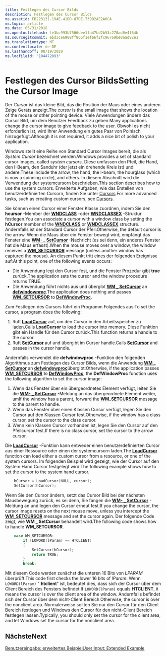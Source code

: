 ```yaml
---
title: Festlegen des Cursor Bilds
description: Festlegen des Cursor Bilds
ms.assetid: FB223131-19AE-41DD-87DE-73992AE2A0CA
ms.topic: article
ms.date: 05/31/2018
ms.openlocfilehash: fe3bc993b7566dee1fa47bd2b53c270ad0e4f64b
ms.sourcegitcommit: ebd3ce6908ff865f1ef66f2fc96769be0aad82e1
ms.translationtype: MT
ms.contentlocale: de-DE
ms.lasthandoff: 08/19/2020
ms.locfileid: "104472893"
---
```

# <a name="setting-the-cursor-image"></a><span data-ttu-id="e04fb-103">Festlegen des Cursor Bilds</span><span class="sxs-lookup"><span data-stu-id="e04fb-103">Setting the Cursor Image</span></span>

<span data-ttu-id="e04fb-104">Der *Cursor* ist das kleine Bild, das die Position der Maus oder eines anderen Zeige Geräts anzeigt.</span><span class="sxs-lookup"><span data-stu-id="e04fb-104">The *cursor* is the small image that shows the location of the mouse or other pointing device.</span></span> <span data-ttu-id="e04fb-105">Viele Anwendungen ändern das Cursor Bild, um dem Benutzer Feedback zu geben.</span><span class="sxs-lookup"><span data-stu-id="e04fb-105">Many applications change the cursor image to give feedback to the user.</span></span> <span data-ttu-id="e04fb-106">Obwohl es nicht erforderlich ist, wird Ihrer Anwendung ein gutes Paar von Polnisch hinzugefügt.</span><span class="sxs-lookup"><span data-stu-id="e04fb-106">Although it is not required, it adds a nice bit of polish to your application.</span></span>

<span data-ttu-id="e04fb-107">Windows stellt eine Reihe von Standard Cursor Images bereit, die als *System Cursor* bezeichnet werden.</span><span class="sxs-lookup"><span data-stu-id="e04fb-107">Windows provides a set of standard cursor images, called *system cursors*.</span></span> <span data-ttu-id="e04fb-108">Diese umfassen den Pfeil, die Hand, den I-Beam, den Sanduhr (der jetzt ein drehende Kreis ist) und andere.</span><span class="sxs-lookup"><span data-stu-id="e04fb-108">These include the arrow, the hand, the I-beam, the hourglass (which is now a spinning circle), and others.</span></span> <span data-ttu-id="e04fb-109">In diesem Abschnitt wird die Verwendung der systemcursorn beschrieben.</span><span class="sxs-lookup"><span data-stu-id="e04fb-109">This section describes how to use the system cursors.</span></span> <span data-ttu-id="e04fb-110">Erweiterte Aufgaben, wie das Erstellen von benutzerdefinierten Cursorn, finden Sie unter [Cursors](/windows/desktop/menurc/cursors).</span><span class="sxs-lookup"><span data-stu-id="e04fb-110">For more advanced tasks, such as creating custom cursors, see [Cursors](/windows/desktop/menurc/cursors).</span></span>

<span data-ttu-id="e04fb-111">Sie können einen Cursor einer Fenster Klasse zuordnen, indem Sie den **hcursor** -Member der [**WNDCLASS**](/windows/win32/api/winuser/ns-winuser-wndclassa) -oder [**WNDCLASSEX**](/windows/win32/api/winuser/ns-winuser-wndclassexa) -Struktur festlegen.</span><span class="sxs-lookup"><span data-stu-id="e04fb-111">You can associate a cursor with a window class by setting the **hCursor** member of the [**WNDCLASS**](/windows/win32/api/winuser/ns-winuser-wndclassa) or [**WNDCLASSEX**](/windows/win32/api/winuser/ns-winuser-wndclassexa) structure.</span></span> <span data-ttu-id="e04fb-112">Andernfalls ist der Standard Cursor der Pfeil.</span><span class="sxs-lookup"><span data-stu-id="e04fb-112">Otherwise, the default cursor is the arrow.</span></span> <span data-ttu-id="e04fb-113">Wenn die Maus über ein Fenster bewegt wird, empfängt das Fenster eine [**WM- \_ SetCursor**](/windows/desktop/menurc/wm-setcursor) -Nachricht (es sei denn, ein anderes Fenster hat die Maus erfasst).</span><span class="sxs-lookup"><span data-stu-id="e04fb-113">When the mouse moves over a window, the window receives a [**WM\_SETCURSOR**](/windows/desktop/menurc/wm-setcursor) message (unless another window has captured the mouse).</span></span> <span data-ttu-id="e04fb-114">An diesem Punkt tritt eines der folgenden Ereignisse auf:</span><span class="sxs-lookup"><span data-stu-id="e04fb-114">At this point, one of the following events occurs:</span></span>

-   <span data-ttu-id="e04fb-115">Die Anwendung legt den Cursor fest, und die Fenster Prozedur gibt **true** zurück.</span><span class="sxs-lookup"><span data-stu-id="e04fb-115">The application sets the cursor and the window procedure returns **TRUE**.</span></span>
-   <span data-ttu-id="e04fb-116">Die Anwendung führt nichts aus und übergibt [**WM \_ SetCursor**](/windows/desktop/menurc/wm-setcursor) an [**defwindowproc**](/windows/desktop/api/winuser/nf-winuser-defwindowproca).</span><span class="sxs-lookup"><span data-stu-id="e04fb-116">The application does nothing and passes [**WM\_SETCURSOR**](/windows/desktop/menurc/wm-setcursor) to [**DefWindowProc**](/windows/desktop/api/winuser/nf-winuser-defwindowproca).</span></span>

<span data-ttu-id="e04fb-117">Zum Festlegen des Cursors führt ein Programm Folgendes aus:</span><span class="sxs-lookup"><span data-stu-id="e04fb-117">To set the cursor, a program does the following:</span></span>

1.  <span data-ttu-id="e04fb-118">Ruft [**LoadCursor**](/windows/desktop/api/winuser/nf-winuser-loadcursora) auf, um den Cursor in den Arbeitsspeicher zu laden.</span><span class="sxs-lookup"><span data-stu-id="e04fb-118">Calls [**LoadCursor**](/windows/desktop/api/winuser/nf-winuser-loadcursora) to load the cursor into memory.</span></span> <span data-ttu-id="e04fb-119">Diese Funktion gibt ein Handle für den Cursor zurück.</span><span class="sxs-lookup"><span data-stu-id="e04fb-119">This function returns a handle to the cursor.</span></span>
2.  <span data-ttu-id="e04fb-120">Ruft [**SetCursor**](/windows/desktop/api/winuser/nf-winuser-setcursor) auf und übergibt im Cursor handle.</span><span class="sxs-lookup"><span data-stu-id="e04fb-120">Calls [**SetCursor**](/windows/desktop/api/winuser/nf-winuser-setcursor) and passes in the cursor handle.</span></span>

<span data-ttu-id="e04fb-121">Andernfalls verwendet die **defwindowproc** -Funktion den folgenden Algorithmus zum Festlegen des Cursor Bilds, wenn die Anwendung [**WM \_ SetCursor**](/windows/desktop/menurc/wm-setcursor) an [**defwindowproc**](/windows/desktop/api/winuser/nf-winuser-defwindowproca)übergibt:</span><span class="sxs-lookup"><span data-stu-id="e04fb-121">Otherwise, if the application passes [**WM\_SETCURSOR**](/windows/desktop/menurc/wm-setcursor) to [**DefWindowProc**](/windows/desktop/api/winuser/nf-winuser-defwindowproca), the **DefWindowProc** function uses the following algorithm to set the cursor image:</span></span>

1.  <span data-ttu-id="e04fb-122">Wenn das Fenster über ein übergeordnetes Element verfügt, leiten Sie die [**WM- \_ SetCursor**](/windows/desktop/menurc/wm-setcursor) -Meldung an das übergeordnete Element weiter, um</span><span class="sxs-lookup"><span data-stu-id="e04fb-122">If the window has a parent, forward the [**WM\_SETCURSOR**](/windows/desktop/menurc/wm-setcursor) message to the parent to handle.</span></span>
2.  <span data-ttu-id="e04fb-123">Wenn das Fenster über einen Klassen Cursor verfügt, legen Sie den Cursor auf den Klassen Cursor fest.</span><span class="sxs-lookup"><span data-stu-id="e04fb-123">Otherwise, if the window has a class cursor, set the cursor to the class cursor.</span></span>
3.  <span data-ttu-id="e04fb-124">Wenn kein Klassen Cursor vorhanden ist, legen Sie den Cursor auf den Pfeilcursor fest.</span><span class="sxs-lookup"><span data-stu-id="e04fb-124">If there is no class cursor, set the cursor to the arrow cursor.</span></span>

<span data-ttu-id="e04fb-125">Die [**LoadCursor**](/windows/desktop/api/winuser/nf-winuser-loadcursora) -Funktion kann entweder einen benutzerdefinierten Cursor aus einer Ressource oder einen der systemcursorn laden.</span><span class="sxs-lookup"><span data-stu-id="e04fb-125">The [**LoadCursor**](/windows/desktop/api/winuser/nf-winuser-loadcursora) function can load either a custom cursor from a resource, or one of the system cursors.</span></span> <span data-ttu-id="e04fb-126">Im folgenden Beispiel wird gezeigt, wie der Cursor auf den System Hand Cursor festgelegt wird.</span><span class="sxs-lookup"><span data-stu-id="e04fb-126">The following example shows how to set the cursor to the system hand cursor.</span></span>


```C++
    hCursor = LoadCursor(NULL, cursor);
    SetCursor(hCursor);
```



<span data-ttu-id="e04fb-127">Wenn Sie den Cursor ändern, setzt das Cursor Bild bei der nächsten Mausbewegung zurück, es sei denn, Sie fangen die [**WM- \_ SetCursor**](/windows/desktop/menurc/wm-setcursor) -Meldung an und legen den Cursor erneut fest.</span><span class="sxs-lookup"><span data-stu-id="e04fb-127">If you change the cursor, the cursor image resets on the next mouse move, unless you intercept the [**WM\_SETCURSOR**](/windows/desktop/menurc/wm-setcursor) message and set the cursor again.</span></span> <span data-ttu-id="e04fb-128">Der folgende Code zeigt, wie **WM \_ SetCursor** behandelt wird.</span><span class="sxs-lookup"><span data-stu-id="e04fb-128">The following code shows how to handle **WM\_SETCURSOR**.</span></span>


```C++
    case WM_SETCURSOR:
        if (LOWORD(lParam) == HTCLIENT)
        {
            SetCursor(hCursor);
            return TRUE;
        }
        break;
```



<span data-ttu-id="e04fb-129">Mit diesem Code werden zunächst die unteren 16 Bits von *LPARAM* überprüft.</span><span class="sxs-lookup"><span data-stu-id="e04fb-129">This code first checks the lower 16 bits of *lParam*.</span></span> <span data-ttu-id="e04fb-130">Wenn `LOWORD(lParam)` " **htclient**" ist, bedeutet dies, dass sich der Cursor über dem Client Bereich des Fensters befindet.</span><span class="sxs-lookup"><span data-stu-id="e04fb-130">If `LOWORD(lParam)` equals **HTCLIENT**, it means the cursor is over the client area of the window.</span></span> <span data-ttu-id="e04fb-131">Andernfalls befindet sich der Cursor über dem nicht-Client Bereich.</span><span class="sxs-lookup"><span data-stu-id="e04fb-131">Otherwise, the cursor is over the nonclient area.</span></span> <span data-ttu-id="e04fb-132">Normalerweise sollten Sie nur den Cursor für den Client Bereich festlegen und Windows den Cursor für den nicht-Client Bereich festlegen lassen.</span><span class="sxs-lookup"><span data-stu-id="e04fb-132">Typically, you should only set the cursor for the client area, and let Windows set the cursor for the nonclient area.</span></span>

## <a name="next"></a><span data-ttu-id="e04fb-133">Nächste</span><span class="sxs-lookup"><span data-stu-id="e04fb-133">Next</span></span>

[<span data-ttu-id="e04fb-134">Benutzereingabe: erweitertes Beispiel</span><span class="sxs-lookup"><span data-stu-id="e04fb-134">User Input: Extended Example</span></span>](user-input--extended-example.md)

 

 